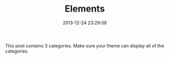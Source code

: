 ﻿---
title: Elements
date: 2013-12-24 23:29:08
tags:
---

This post contains 3 categories. Make sure your theme can display all of the categories.
